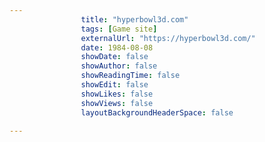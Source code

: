 ---
                title: "hyperbowl3d.com"
                tags: [Game site]
                externalUrl: "https://hyperbowl3d.com/"
                date: 1984-08-08
                showDate: false
                showAuthor: false
                showReadingTime: false
                showEdit: false
                showLikes: false
                showViews: false
                layoutBackgroundHeaderSpace: false
                ---
